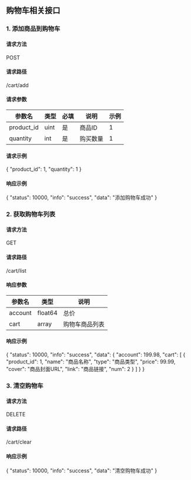 ## 购物车相关接口

### 1. 添加商品到购物车
#### 请求方法
POST

#### 请求路径
/cart/add

#### 请求参数
| 参数名     | 类型 | 必填 | 说明     | 示例 |
|------------|------|------|----------|------|
| product_id | uint | 是   | 商品ID   | 1    |
| quantity   | int  | 是   | 购买数量 | 1    |

#### 请求示例
{
    "product_id": 1,
    "quantity": 1
}

#### 响应示例
{
    "status": 10000,
    "info": "success",
    "data": "添加购物车成功"
}

### 2. 获取购物车列表
#### 请求方法
GET

#### 请求路径
/cart/list

#### 响应参数
| 参数名      | 类型    | 说明         |
|-------------|---------|--------------|
| account     | float64 | 总价         |
| cart        | array   | 购物车商品列表|

#### 响应示例
{
    "status": 10000,
    "info": "success",
    "data": {
        "account": 199.98,
        "cart": [
            {
                "product_id": 1,
                "name": "商品名称",
                "type": "商品类型",
                "price": 99.99,
                "cover": "商品封面URL",
                "link": "商品链接",
                "num": 2
            }
        ]
    }
}

### 3. 清空购物车
#### 请求方法
DELETE

#### 请求路径
/cart/clear

#### 响应示例
{
    "status": 10000,
    "info": "success",
    "data": "清空购物车成功"
}
